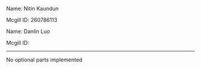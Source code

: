 Name: Nitin Kaundun

Mcgill ID: 260786113



Name: Danlin Luo

Mcgill ID: 

----------------------------------------------------------------------
No optional parts implemented
